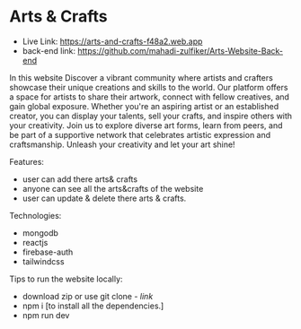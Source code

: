# Arts & Crafts

- Live Link: https://arts-and-crafts-f48a2.web.app
- back-end link: https://github.com/mahadi-zulfiker/Arts-Website-Back-end

In this website Discover a vibrant community where artists and crafters showcase their unique creations and skills to the world. Our platform offers a space for artists to share their artwork, connect with fellow creatives, and gain global exposure. Whether you're an aspiring artist or an established creator, you can display your talents, sell your crafts, and inspire others with your creativity. Join us to explore diverse art forms, learn from peers, and be part of a supportive network that celebrates artistic expression and craftsmanship. Unleash your creativity and let your art shine!

Features: 
- user can add there arts& crafts
- anyone can see all the arts&crafts of the website
- user can update & delete there arts & crafts.

Technologies:
- mongodb
- reactjs
- firebase-auth
- tailwindcss
  
Tips to run the website locally:
- download zip or use git clone - *link*
- npm i [to install all the dependencies.]
- npm run dev
 
 
